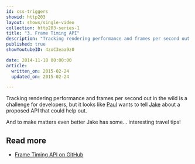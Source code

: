 ```yaml
---
id: css-triggers
showid: http203
layout: shows/single-video
collection: http203-series-1
title: "3. Frame Timing API"
description: "Tracking rendering performance and frames per second out in the wild is a challenge for developers, but it looks like Paul wants to tell Jake about a proposed API that could help out."
published: true
showYoutubeID: 4zoC3eaa9z0

date: 2014-11-18 00:00:00
article:
  written_on: 2015-02-24
  updated_on: 2015-02-24

---
```


Tracking rendering performance and frames per second out in the wild is a challenge for developers, but it looks like [Paul](https://twitter.com/aerotwist) wants to tell [Jake](https://twitter.com/jaffathecake) about a proposed API that could help out.

And to make matters even better Jake has some… interesting travel tips!

## Read more

* [Frame Timing API on GitHub](https://github.com/w3c/frame-timing)

